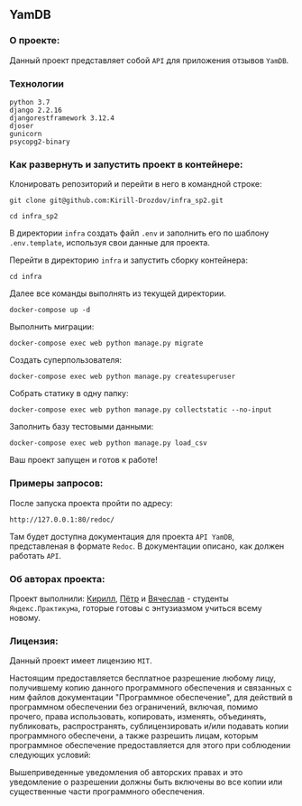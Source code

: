 ## YamDB

### О проекте:

Данный проект представляет собой `API` для приложения отзывов `YamDB`.

### Технологии
```
python 3.7
django 2.2.16
djangorestframework 3.12.4
djoser
gunicorn
psycopg2-binary
```

### Как развернуть и запустить проект в контейнере:

Клонировать репозиторий и перейти в него в командной строке:

```
git clone git@github.com:Kirill-Drozdov/infra_sp2.git
```

```
cd infra_sp2
```

В директории `infra` создать файл `.env` и заполнить его по шаблону `.env.template`,
используя свои данные для проекта.

Перейти в директорию `infra` и запустить сборку контейнера:

```
cd infra
```

Далее все команды выполнять из текущей директории.

```
docker-compose up -d
```

Выполнить миграции:

```
docker-compose exec web python manage.py migrate
```

Создать суперпользователя:

```
docker-compose exec web python manage.py createsuperuser
```

Собрать статику в одну папку:

```
docker-compose exec web python manage.py collectstatic --no-input
```

Заполнить базу тестовыми данными:

```
docker-compose exec web python manage.py load_csv
```

Ваш проект запущен и готов к работе!


### Примеры запросов:

После запуска проекта пройти по адресу:

```
http://127.0.0.1:80/redoc/

```
Там будет доступна документация для проекта `API YamDB`,
представленая в формате `Redoc`.
В документации описано, как должен работать `API`.


### Об авторах проекта:
Проект выполнили: [Кирилл](https://github.com/Kirill-Drozdov), [Пётр](https://github.com/Kroks4502) 
и [Вячеслав](https://github.com/TikhomiroVyacheslav) -
студенты `Яндекс.Практикума`, готорые готовы с энтузиазмом учиться всему новому.


### Лицензия:

Данный проект имеет лицензию `MIT`.

Настоящим предоставляется бесплатное разрешение любому лицу, получившему
копию данного программного обеспечения и связанных с ним файлов документации
"Программное обеспечение", для действий в программном обеспечении без ограничений, включая,
помимо прочего, права использовать, копировать, изменять, объединять, публиковать,
распространять, сублицензировать и/или подавать копии программного обеспечени, а
также разрешить лицам, которым программное обеспечение предоставляется для этого при 
соблюдении следующих условий:

Вышеприведенные уведомления об авторских правах и это уведомление о разрешении должны быть включены во все
копии или существенные части программного обеспечения.
